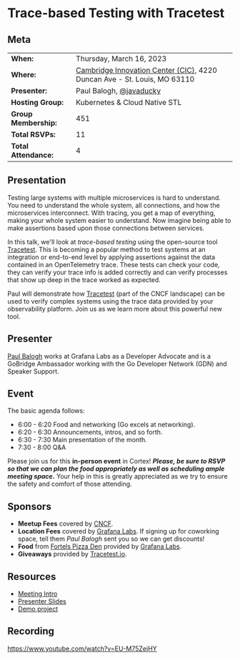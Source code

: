 # Trace-based Testing with Tracetest

## Meta 
| | |
| --- | --- |
| **When:** | Thursday, March 16, 2023 |
| **Where:** | [Cambridge Innovation Center (CIC)](https://cic.com/), 4220 Duncan Ave - St. Louis, MO 63110 |
| **Presenter:** | Paul Balogh, [@javaducky](https://twitter.com/javaducky) |
| **Hosting Group:** | Kubernetes &amp; Cloud Native STL |
| **Group Membership:** | 451 |
| **Total RSVPs:** | 11 |
| **Total Attendance:** | 4 |

## Presentation
Testing large systems with multiple microservices is hard to understand. You need to understand the whole system, all connections, and how the microservices interconnect. With tracing, you get a map of everything, making your whole system easier to understand. Now imagine being able to make assertions based upon those connections between services.

In this talk, we'll look at _trace-based testing_ using the open-source tool [Tracetest](https://tracetest.io/). This is becoming a popular method to test systems at an integration or end-to-end level by applying assertions against the data contained in an OpenTelemetry trace. These tests can check your code, they can verify your trace info is added correctly and can verify processes that show up deep in the trace worked as expected.

Paul will demonstrate how [Tracetest](https://tracetest.io/) (part of the CNCF landscape) can be used to verify complex systems using the trace data provided by your observability platform. Join us as we learn more about this powerful new tool.

## Presenter
[Paul Balogh](https://www.linkedin.com/in/pabalogh/) works at Grafana Labs as a Developer Advocate and is a GoBridge Ambassador working with the Go Developer Network (GDN) and Speaker Support.

## Event
The basic agenda follows:
* 6:00 - 6:20 Food and networking (Go excels at networking).
* 6:20 - 6:30 Announcements, intros, and so forth.
* 6:30 - 7:30 Main presentation of the month.
* 7:30 - 8:00 Q&A

Please join us for this **in-person event** in Cortex! **_Please, be sure to RSVP so that we can plan the food appropriately as well as scheduling ample meeting space._** Your help in this is greatly appreciated as we try to ensure the safety and comfort of those attending.

## Sponsors
* **Meetup Fees** covered by [CNCF](https://www.cncf.io/).
* **Location Fees** covered by [Grafana Labs](https://grafana.com/). If signing up for coworking space, tell them _Paul Balogh_ sent you so we can get discounts!
* **Food** from [Fortels Pizza Den](https://www.fortelspizzaden.com/) provided by [Grafana Labs](https://grafana.com/).
* **Giveaways** provided by [Tracetest.io](https://tracetest.io/).

## Resources
* [Meeting Intro](Meeting-Intro.pdf)
* [Presenter Slides](Trace-based%20Testing%20with%20Tracetest.pdf)
* [Demo project](https://github.com/javaducky/demo-xk6-tracetest)

## Recording
https://www.youtube.com/watch?v=EU-M75ZejHY
